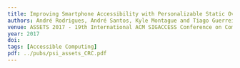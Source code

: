 ```yaml
---
title: Improving Smartphone Accessibility with Personalizable Static Overlays
authors: André Rodrigues, André Santos, Kyle Montague and Tiago Guerreiro
venue: ASSETS 2017 - 19th International ACM SIGACCESS Conference on Computers and Accessibility. Baltimore, Maryland, USA, October, 2017. To Appear.
year: 2017
doi: 
tags: [Accessible Computing]
pdf: ../pubs/psi_assets_CRC.pdf
---
```

